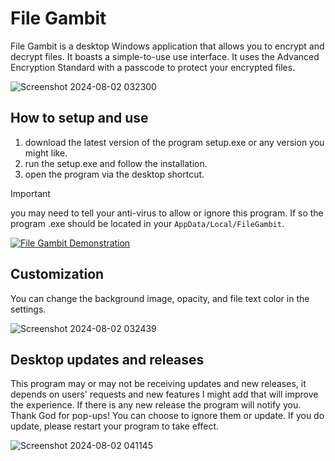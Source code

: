 # File Gambit

File Gambit is a desktop Windows application that allows you to encrypt and decrypt files. It boasts a simple-to-use use interface. It uses the Advanced Encryption Standard with a passcode to protect your encrypted files.

![Screenshot 2024-08-02 032300](https://github.com/user-attachments/assets/5ec59776-92b8-46fb-ac36-59689d2a2f2d)

## How to setup and use
1. download the latest version of the program setup.exe or any version you might like.
2. run the setup.exe and follow the installation.
3. open the program via the desktop shortcut.

> [!IMPORTANT]
> you may need to tell your anti-virus to allow or ignore this program. If so the program .exe should be located in your ```AppData/Local/FileGambit```.

[![File Gambit Demonstration]()](https://www.youtube.com/watch?v=bgx4HhHvzI4)

## Customization
You can change the background image, opacity, and file text color in the settings.

![Screenshot 2024-08-02 032439](https://github.com/user-attachments/assets/e5561c1e-24c7-412e-ac6d-4c4a5db74de9)

## Desktop updates and releases
This program may or may not be receiving updates and new releases, it depends on users' requests and new features I might add that will improve the experience. If there is any new release the program will notify you. Thank God for pop-ups! You can choose to ignore them or update. If you do update, please restart your program to take effect.

![Screenshot 2024-08-02 041145](https://github.com/user-attachments/assets/a2269be4-1b0d-4b2e-b501-0ae8772b7ec9)
